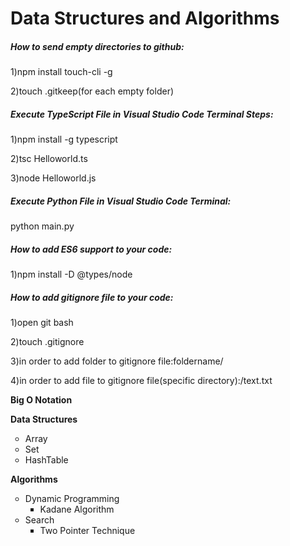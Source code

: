 <h1>Data Structures and Algorithms</h1>
<h5><strong>How to send empty directories to github:</strong></h5>
<p>1)npm install touch-cli -g</p>
<p>2)touch .gitkeep(for each empty folder)</p>
<h5><strong>Execute TypeScript File in Visual Studio Code Terminal Steps:</strong></h5>
<p>1)npm install -g typescript</p>
<p>2)tsc Helloworld.ts</p>
<p>3)node Helloworld.js</p>
<h5><strong>Execute Python File in Visual Studio Code Terminal:</strong></h5>
<p>python main.py</p>
<h5><strong>How to add ES6 support to your code:</strong></h5>
<p>1)npm install -D @types/node</p>
<h5><strong>How to add gitignore file to your code:</strong></h5>
<p>1)open git bash</p>
<p>2)touch .gitignore</p>
<p>3)in order to add folder to gitignore file:foldername/</p>
<p>4)in order to add file to gitignore file(specific directory):/text.txt</p>
<p><strong>Big O Notation</strong></p>
<p><strong>Data Structures</strong></p>
<ul type="circle">
  <li>Array</li>
  <li>Set</li>
  <li>HashTable</li>
</ul>
<p><strong>Algorithms</strong></p>
<ul type="circle">
  <li>
    Dynamic Programming
     <ul type="square">
        <li>Kadane Algorithm</li>
     </ul>
  </li>
   <li>
    Search
     <ul type="square">
        <li>Two Pointer Technique</li>
     </ul>
  </li>
  
</ul>

